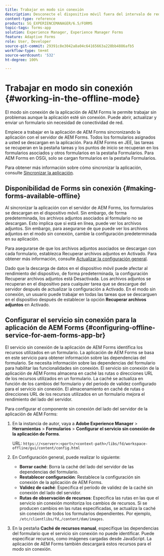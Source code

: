 ```yaml
---
title: Trabajar en modo sin conexión
description: Desconecte el dispositivo móvil fuera del intervalo de red de AEM Forms o en modo completamente sin conexión y trabaje en la aplicación de AEM Forms
content-type: reference
products: SG_EXPERIENCEMANAGER/6.5/FORMS
topic-tags: forms-app
solution: Experience Manager, Experience Manager Forms
feature: Adaptive Forms
role: User, Developer
source-git-commit: 29391c8e3042a8a04c64165663a228bb4886afb5
workflow-type: tm+mt
source-wordcount: '532'
ht-degree: 100%

---
```


# Trabajar en modo sin conexión {#working-in-the-offline-mode}

El modo sin conexión de la aplicación de AEM Forms le permite trabajar sin problemas aunque la aplicación esté sin conexión. Puede abrir, actualizar y enviar un formulario sin necesidad de conectividad de red.

Empiece a trabajar en la aplicación de AEM Forms sincronizando la aplicación con el servidor de AEM Forms. Todos los formularios asignados a usted se descargan en la aplicación. Para AEM Forms en JEE, las tareas se recuperan en la pestaña tareas y los puntos de inicio se recuperan en los formularios asociados y otros formularios en la pestaña Formularios. Para AEM Forms en OSGi, solo se cargan formularios en la pestaña Formularios.

Para obtener más información sobre cómo sincronizar la aplicación, consulte [Sincronizar la aplicación](/help/forms/using/sync-app.md).

## Disponibilidad de Forms sin conexión {#making-forms-available-offline}

Al sincronizar la aplicación con el servidor de AEM Forms, los formularios se descargan en el dispositivo móvil. Sin embargo, de forma predeterminada, los archivos adjuntos asociados al formulario no se descargan. Esto implica que si está en línea, puede ver los archivos adjuntos. Sin embargo, para asegurarse de que puede ver los archivos adjuntos en el modo sin conexión, cambie la configuración predeterminada en su aplicación.

Para asegurarse de que los archivos adjuntos asociados se descargan con cada formulario, establezca Recuperar archivos adjuntos en Activado. Para obtener más información, consulte [Actualizar la configuración general](/help/forms/using/update-general-settings.md).

Dado que la descarga de datos en el dispositivo móvil puede afectar al rendimiento del dispositivo, de forma predeterminada, la configuración Recuperar archivos adjuntos está Desactivada. Los archivos adjuntos se recuperan en el dispositivo para cualquier tarea que se descargue del servidor después de actualizar la configuración a Activado. En el modo sin conexión, un usuario puede trabajar en todas las tareas que se descarguen en el dispositivo después de establecer la opción **Recuperar archivos adjuntos** en Activado.

## Configurar el servicio sin conexión para la aplicación de AEM Forms {#configuring-offline-service-for-aem-forms-app-br}

El servicio sin conexión de la aplicación de AEM Forms identifica los recursos utilizados en un formulario. La aplicación de AEM Forms se basa en este servicio para obtener información sobre las dependencias del formulario. Se necesita información sobre las dependencias del formulario para habilitar las funcionalidades sin conexión. El servicio sin conexión de la aplicación de AEM Forms almacena en caché las rutas o direcciones URL de los recursos utilizados en un formulario. La caché se actualiza en función de los cambios del formulario y del periodo de validez configurado para el servicio sin conexión. El almacenamiento en caché de rutas o direcciones URL de los recursos utilizados en un formulario mejora el rendimiento del lado del servidor.

Para configurar el componente sin conexión del lado del servidor de la aplicación de AEM Forms:

1. En la instancia de autor, vaya a **Adobe Experience Manager** > **Herramientas** > **Formularios** > **Configurar el servicio sin conexión de la aplicación de Forms**.

   URL: `https://<server>:<port>/<context-path>/libs/fd/workspace-offline/gui/content/config.html`

1. En Configuración general, puede realizar lo siguiente:

   * **Borrar caché**: Borra la caché del lado del servidor de las dependencias del formulario.
   * **Restablecer configuración**: Restablece la configuración sin conexión de la aplicación de AEM Forms.
   * **Validez de caché**: Especifica el período de validez de la caché sin conexión del lado del servidor.
   * **Rutas de observación de recursos**: Especifica las rutas en las que el servicio sin conexión monitoriza los cambios de recursos. Si se producen cambios en las rutas especificadas, se actualiza la caché sin conexión de todos los formularios dependientes. Por ejemplo, `/etc/clientlibs/fd,/content/dam/images`.

1. En la pestaña **Caché de recursos manual**, especifique las dependencias del formulario que el servicio sin conexión no puede identificar. Puede especificar recursos, como imágenes cargadas desde JavaScript. La aplicación de AEM Forms también descargará estos recursos para el modo sin conexión.
